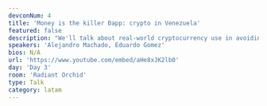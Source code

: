 ```yaml
---
devconNum: 4
title: 'Money is the killer Ðapp: crypto in Venezuela'
featured: false
description: "We'll talk about real-world cryptocurrency use in avoiding forex controls, preserving one's wealth while fleeing an authoritarian regime, and escaping hyperinflation.  Venezuela is in a deep economic crisis of its own making: relentless money printing and disastrous fiscal policies have brought the country to the edge of collapse.  Eduardo will tell his own story of people using cryptocurrency as an unstoppable store of value and medium of exchange. He has some stories of people who were targeted by corrupt secret police just for using cryptocurrency.  Alejandro will introduce the Open Money Initiative and their research on how to allow Venezuelans to gain access to money that, unlike the dying bolívar, will not consistently depreciate 50%+ each month, and that anybody could use.   Enabling crypto adoption in Venezuela needs to be a team effort by the entire crypto community: entities like BitcoinVenezuela.com are already doing good work, and scaling them will be possible thanks to the support of projects like Zcash and MakerDAO."
speakers: 'Alejandro Machado, Eduardo Gomez'
bios: N/A
url: 'https://www.youtube.com/embed/aHe8xJK2lb0'
day: 'Day 3'
room: 'Radiant Orchid'
type: Talk
category: latam
---
```

